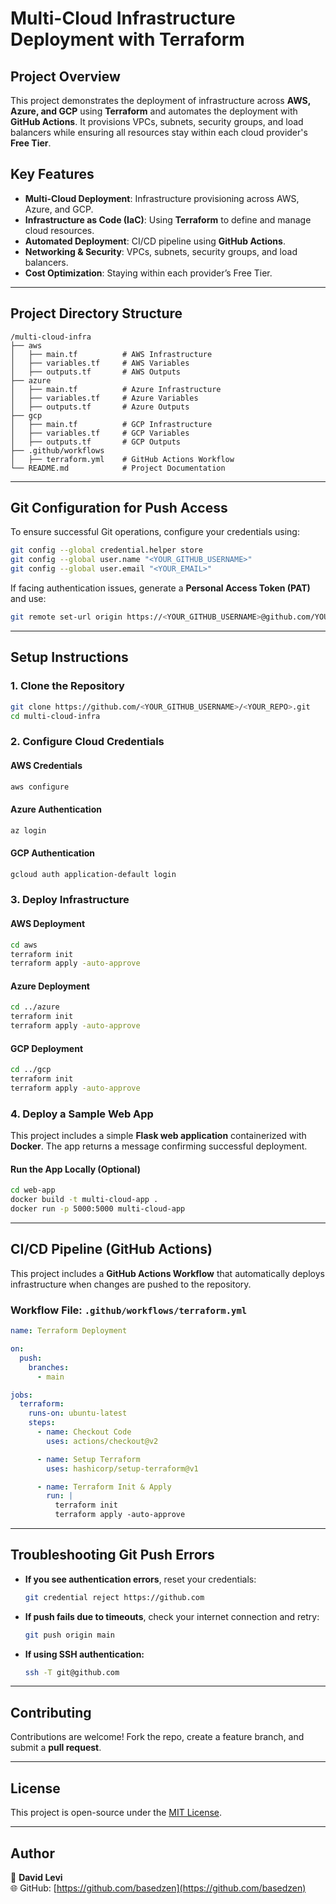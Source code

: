 # Multi-Cloud Infrastructure Deployment with Terraform

## **Project Overview**
This project demonstrates the deployment of infrastructure across **AWS, Azure, and GCP** using **Terraform** and automates the deployment with **GitHub Actions**. It provisions VPCs, subnets, security groups, and load balancers while ensuring all resources stay within each cloud provider's **Free Tier**.

## **Key Features**
- **Multi-Cloud Deployment**: Infrastructure provisioning across AWS, Azure, and GCP.
- **Infrastructure as Code (IaC)**: Using **Terraform** to define and manage cloud resources.
- **Automated Deployment**: CI/CD pipeline using **GitHub Actions**.
- **Networking & Security**: VPCs, subnets, security groups, and load balancers.
- **Cost Optimization**: Staying within each provider’s Free Tier.

---

## **Project Directory Structure**
```
/multi-cloud-infra
├── aws
│   ├── main.tf          # AWS Infrastructure
│   ├── variables.tf     # AWS Variables
│   ├── outputs.tf       # AWS Outputs
├── azure
│   ├── main.tf          # Azure Infrastructure
│   ├── variables.tf     # Azure Variables
│   ├── outputs.tf       # Azure Outputs
├── gcp
│   ├── main.tf          # GCP Infrastructure
│   ├── variables.tf     # GCP Variables
│   ├── outputs.tf       # GCP Outputs
├── .github/workflows
│   ├── terraform.yml    # GitHub Actions Workflow
└── README.md            # Project Documentation
```

---

## **Git Configuration for Push Access**
To ensure successful Git operations, configure your credentials using:
```sh
git config --global credential.helper store
git config --global user.name "<YOUR_GITHUB_USERNAME>"
git config --global user.email "<YOUR_EMAIL>"
```
If facing authentication issues, generate a **Personal Access Token (PAT)** and use:
```sh
git remote set-url origin https://<YOUR_GITHUB_USERNAME>@github.com/YOUR_REPO.git
```

---

## **Setup Instructions**

### **1. Clone the Repository**
```sh
git clone https://github.com/<YOUR_GITHUB_USERNAME>/<YOUR_REPO>.git
cd multi-cloud-infra
```

### **2. Configure Cloud Credentials**
#### **AWS Credentials**
```sh
aws configure
```

#### **Azure Authentication**
```sh
az login
```

#### **GCP Authentication**
```sh
gcloud auth application-default login
```

### **3. Deploy Infrastructure**
#### **AWS Deployment**
```sh
cd aws
terraform init
terraform apply -auto-approve
```

#### **Azure Deployment**
```sh
cd ../azure
terraform init
terraform apply -auto-approve
```

#### **GCP Deployment**
```sh
cd ../gcp
terraform init
terraform apply -auto-approve
```

### **4. Deploy a Sample Web App**
This project includes a simple **Flask web application** containerized with **Docker**. The app returns a message confirming successful deployment.

#### **Run the App Locally (Optional)**
```sh
cd web-app
docker build -t multi-cloud-app .
docker run -p 5000:5000 multi-cloud-app
```

---

## **CI/CD Pipeline (GitHub Actions)**
This project includes a **GitHub Actions Workflow** that automatically deploys infrastructure when changes are pushed to the repository.

### **Workflow File: `.github/workflows/terraform.yml`**
```yaml
name: Terraform Deployment

on:
  push:
    branches:
      - main

jobs:
  terraform:
    runs-on: ubuntu-latest
    steps:
      - name: Checkout Code
        uses: actions/checkout@v2

      - name: Setup Terraform
        uses: hashicorp/setup-terraform@v1

      - name: Terraform Init & Apply
        run: |
          terraform init
          terraform apply -auto-approve
```

---

## **Troubleshooting Git Push Errors**
- **If you see authentication errors**, reset your credentials:
  ```sh
  git credential reject https://github.com
  ```
- **If push fails due to timeouts**, check your internet connection and retry:
  ```sh
  git push origin main
  ```
- **If using SSH authentication:**
  ```sh
  ssh -T git@github.com
  ```

---

## **Contributing**
Contributions are welcome! Fork the repo, create a feature branch, and submit a **pull request**.

---

## **License**
This project is open-source under the [MIT License](LICENSE).

---

## **Author**
📌 **David Levi**  
🌐 GitHub: [https://github.com/basedzen](https://github.com/basedzen)
